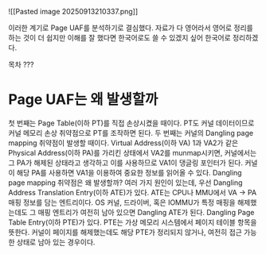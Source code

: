 ![[Pasted image 20250913210337.png]]

이러한 계기로 Page UAF를 분석하기로 결심했다. 자료가 다 영어라서 영어로 정리를 하는 것이 더 쉽지만 이해를 잘 했다면 한국어로도 쓸 수 있겠지 싶어 한국어로 정리하겠다.

목차 ???
# Page UAF는 왜 발생할까

첫 번째는 Page Table(이하 PT)를 직접 손상시켰을 때이다. PT도 커널 데이터이므로 커널 메모리 손상 취약점으로 PT를 조작하면 된다.
두 번째는 커널의 Dangling page mapping 취약점이 발생할 때이다. Virtual Address(이하 VA) 1과 VA2가 같은 Physical Address(이하 PA)를 가리킨 상태에서 VA2를 munmap시키면, 커널에서는 그 PA가 해제된 상태라고 생각하고 이를 사용하므로 VA1이 댕글링 포인터가 된다. 커널이 해당 PA를 사용하면 VA1을 이용하여 중요한 정보를 읽어올 수 있다.
Dangling page mapping 취약점은 왜 발생할까? 여러 가지 원인이 있는데, 우선 Dangling Address Translation Entry(이하 ATE)가 있다. ATE는 CPU나 MMU에서 VA -> PA 매핑 정보를 담는 엔트리이다. OS 커널, 드라이버, 혹은 IOMMU가 특정 매핑을 해제했는데도 그 매핑 엔트리가 여전히 남아 있으면 Dangling ATE가 된다. Dangling Page Table Entry(이하 PTE)가 있다. PTE는 가상 메모리 시스템에서 페이지 테이블 항목을 뜻한다. 커널이 페이지를 해제했는데도 해당 PTE가 정리되지 않거나, 여전히 접근 가능한 상태로 남아 있는 경우이다.